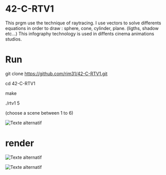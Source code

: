 # 42-C-RTV1
This prgm use the technique of raytracing.
I use vectors to solve differents equations in order to draw : sphere, cone, cylinder, plane. (ligths, shadow etc...)
This infography technology is used in diffents cinema animations studios.

# Run 
git clone https://github.com/rim31/42-C-RTV1.git

cd 42-C-RTV1

make

./rtv1 5

(choose a scene between 1 to 6)


![Texte alternatif](https://github.com/rim31/42-C-RTV1/blob/master/Screen%20Shot%202016-05-16%20at%203.28.16%20PM.png "make")

# render

![Texte alternatif](https://github.com/rim31/42-C-RTV1/blob/master/Screen%20Shot%202016-05-16%20at%203.32.16%20PM.png "render")


![Texte alternatif](https://github.com/rim31/42-C-RTV1/blob/master/Screen%20Shot%202016-05-16%20at%203.32.39%20PM.png "ultimate scene")

